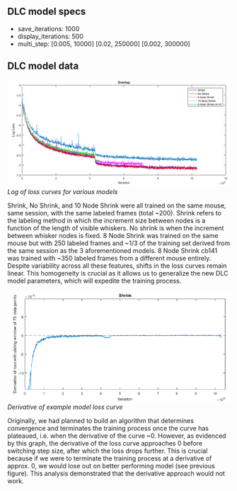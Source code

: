 ## DLC model specs
- save_iterations: 1000
- display_iterations: 500
- multi_step:
[0.005, 10000] [0.02, 250000] [0.002, 300000]


## DLC model data
![](https://github.com/sachaker/deeplabcut_texteam/blob/master/Protocols/Images/overlap.png)
*Log of loss curves for various models*

Shrink, No Shrink, and 10 Node Shrink were all trained on the same mouse, same session, with the same labeled frames (total ~200). Shrink refers to the labeling method in which the increment size between nodes is a function of the length of visible whiskers. No shrink is when the increment between whisker nodes is fixed. 8 Node Shrink was trained on the same mouse but with 250 labeled frames and ~1/3 of the training set derived from the same session as the 3 aforementioned models. 8 Node Shrink cb141 was trained with ~350 labeled frames from a different mouse entirely. Despite variability across all these features, shifts in the loss curves remain linear. This homogeneity is crucial as it allows us to generalize the new DLC model parameters, which will expedite the training process.


![](https://github.com/sachaker/deeplabcut_texteam/blob/master/Protocols/Images/derivative_shrink.png)
*Derivative of example model loss curve*

Originally, we had planned to build an algorithm that determines convergence and terminates the training process once the curve has plateaued, i.e. when the derivative of the curve ~0. However, as evidenced by this graph, the derivative of the loss curve approaches 0 before switching step size, after which the loss drops further. This is crucial because if we were to terminate the training process at a derivative of approx. 0, we would lose out on better performing model (see previous figure). This analysis demonstrated that the derivative approach would not work.
